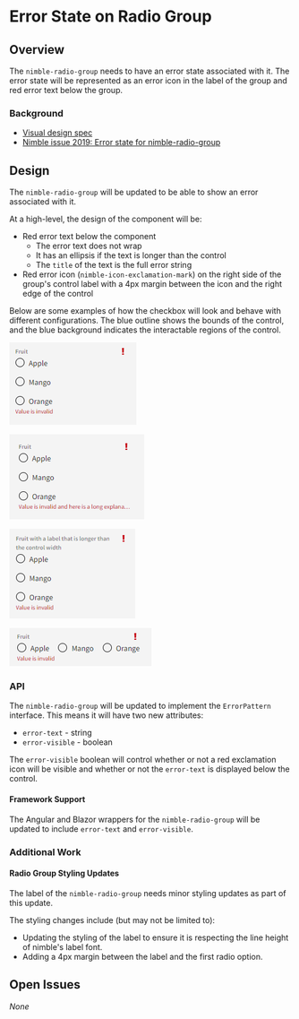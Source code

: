 # Error State on Radio Group

## Overview

The `nimble-radio-group` needs to have an error state associated with it. The error state will be represented as an error icon in the label of the group and red error text below the group.

### Background

-   [Visual design spec](https://www.figma.com/design/PO9mFOu5BCl8aJvFchEeuN/Nimble_Components?node-id=1295-63148&node-type=canvas&t=sJ2Fhm1vLoZ4zpsK-0)
-   [Nimble issue 2019: Error state for nimble-radio-group](https://github.com/ni/nimble/issues/2019)

## Design

The `nimble-radio-group` will be updated to be able to show an error associated with it.

At a high-level, the design of the component will be:

-   Red error text below the component
    -   The error text does not wrap
    -   It has an ellipsis if the text is longer than the control
    -   The `title` of the text is the full error string
-   Red error icon (`nimble-icon-exclamation-mark`) on the right side of the group's control label with a 4px margin between the icon and the right edge of the control

Below are some examples of how the checkbox will look and behave with different configurations. The blue outline shows the bounds of the control, and the blue background indicates the interactable regions of the control.

![](spec-images/radio-vertical.PNG)

![](spec-images/radio-longError.PNG)

![](spec-images/radio-longLabel.PNG)

![](spec-images/radio-horizontal.PNG)

### API

The `nimble-radio-group` will be updated to implement the `ErrorPattern` interface. This means it will have two new attributes:

-   `error-text` - string
-   `error-visible` - boolean

The `error-visible` boolean will control whether or not a red exclamation icon will be visible and whether or not the `error-text` is displayed below the control.

#### Framework Support

The Angular and Blazor wrappers for the `nimble-radio-group` will be updated to include `error-text` and `error-visible`.

### Additional Work

#### Radio Group Styling Updates

The label of the `nimble-radio-group` needs minor styling updates as part of this update.

The styling changes include (but may not be limited to):

-   Updating the styling of the label to ensure it is respecting the line height of nimble's label font.
-   Adding a 4px margin between the label and the first radio option.

## Open Issues

_None_
